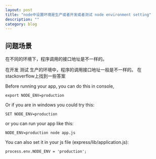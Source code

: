 ```yaml
---
layout: post
title: "node中设置环境是生产或者开发或者测试 node environment setting"
description: ""
category: blog
---
```


## 问题场景
在不同的环境下，程序调用的接口地址是不一样的。

在开发 测试 生产的环境中，程序的调用接口地址一般是不一样的。
在stackoverflow上找到一些答案

Before running your app, you can do this in console,

	export NODE_ENV=production

Or if you are in windows you could try this:

	SET NODE_ENV=production

or you can run your app like this:

	NODE_ENV=production node app.js

You can also set it in your js file (express/lib/application.js):

	process.env.NODE_ENV = 'production';